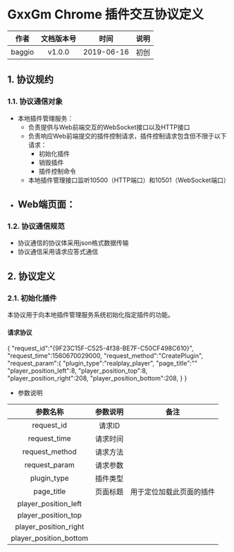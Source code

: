 # GxxGm Chrome 插件交互协议定义

|  作者  | 文档版本号 |    时间    |    说明     |
|:------:|:---------:|:----------:|:----------:|
| baggio |   v1.0.0  | 2019-06-16 |    初创    |

## 1. 协议规约
### 1.1. 协议通信对象
- 本地插件管理服务：
  - 负责提供与Web前端交互的WebSocket接口以及HTTP接口
  - 负责响应Web前端提交的插件控制请求，插件控制请求包含但不限于以下请求：
    - 初始化插件
    - 销毁插件
    - 插件控制命令
  - 本地插件管理接口监听10500（HTTP端口）和10501（WebSocket端口）
- Web端页面：
  -

### 1.2. 协议通信规范

- 协议通信的协议体采用json格式数据传输
- 协议通信采用请求应答式通信

## 2. 协议定义
### 2.1. 初始化插件

本协议用于向本地插件管理服务系统初始化指定插件的功能。
#### 请求协议
{
  "request_id":"{9F23C15F-C525-4f38-BE7F-C50CF498C610}",
  "request_time":1560670029000,
  "request_method":"CreatePlugin",
  "request_param":{
    "plugin_type":"realplay_player",
    "page_title":""
    "player_position_left":8,
    "player_position_top":8,
    "player_position_right":208,
    "player_position_bottom":208,
  }
}

- 参数说明

|        参数名称         | 参数说明 | 备注 |
|:----------------------:|:-------:|:----:|
| request_id             |  请求ID  |
| request_time           | 请求时间 |
| request_method         | 请求方法 |
| request_param          | 请求参数 |
| plugin_type            | 插件类型 |
| page_title             | 页面标题 | 用于定位加载此页面的插件
| player_position_left   |
| player_position_top    |
| player_position_right  |
| player_position_bottom |
